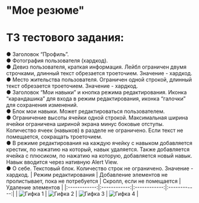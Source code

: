 # "Мое резюме"  
# ТЗ тестового задания:     
● Заголовок “Профиль”.    
● Фотография пользователя (хардкод).    
● Девиз пользователя, краткая информация. Лейбл ограничен двумя строчками, длинный текст обрезается троеточием. Значение - хардкод.  
● Место жительства пользователя. Ограничен одной строкой, длинный текст обрезается троеточием. Значение - хардкод.  
● Заголовок “Мои навыки” и кнопка режима редактирования. Иконка “карандашика” для входа в режим редактирования, иконка “галочки” для сохранения изменений.   
● Блок мои навыки. Может редактироваться пользователем.  
● Ограничение высоты ячейки одной строкой. Максимальная ширина ячейки ограничена шириной экрана минус боковые отступы. Количество ячеек (навыков) в разделе не ограничено. Если текст не помещается, сокращать троеточием.   
● В режиме редактирования на каждую ячейку с навыком добавляется крестик, по нажатию на который, навык удаляется. Также добавляется ячейка с плюсиком, по нажатию на которую, добавляется новый навык. Навык вводится через нативную Alert View.    
● О себе. Текстовый блок. Количество строк не ограничено. Значение - хардкод.
| Режим редактирования | Добавление элементов не пролистывает, пока не потребуется | Скролл, если не помещается | Удаление элементов |
|:------------:|:------------:|:------------:|:------------:|
| ![Гифка 1](https://user-images.githubusercontent.com/108129792/259515224-91a36008-f6d2-4726-979e-aef22084f9f8.gif) | ![Гифка 2](https://user-images.githubusercontent.com/108129792/259515236-c996e734-d500-472f-9053-7d763b4daabf.gif) | ![Гифка 3](https://user-images.githubusercontent.com/108129792/259515241-2308e65b-8839-4acd-830a-4b1d4f76c7e4.gif) | ![Гифка 4](https://user-images.githubusercontent.com/108129792/259515245-8e450cd9-a34c-49d1-9702-4e609fa2baaf.gif) |

